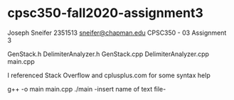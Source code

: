 # cpsc350-fall2020-assignment3
Joseph Sneifer 2351513 sneifer@chapman.edu CPSC350 - 03 Assignment 3

GenStack.h DelimiterAnalyzer.h GenStack.cpp DelimiterAnalyzer.cpp main.cpp

I referenced Stack Overflow and cplusplus.com for some syntax help

g++ -o main main.cpp ./main -insert name of text file-
